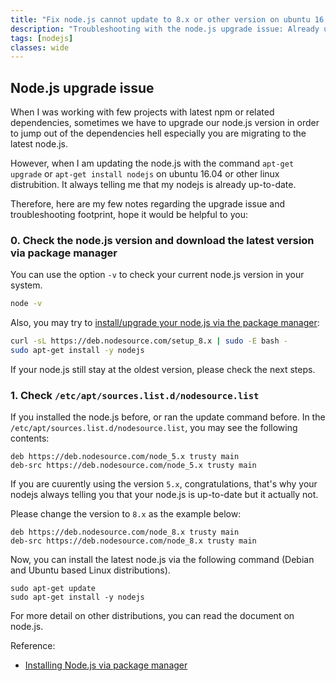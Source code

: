 ```yaml
---
title: "Fix node.js cannot update to 8.x or other version on ubuntu 16.04"
description: "Troubleshooting with the node.js upgrade issue: Already up-to-date"
tags: [nodejs]
classes: wide
---
```


## Node.js upgrade issue 

When I was working with few projects with latest npm or related dependencies, sometimes we have to upgrade our node.js version in order to jump out of the dependencies hell especially you are migrating to the latest node.js.

However, when I am updating the node.js with the command `apt-get upgrade` or `apt-get install nodejs` on ubuntu 16.04 or other linux distrubition. It always telling me that my nodejs is already up-to-date.

Therefore, here are my few notes regarding the upgrade issue and troubleshooting footprint, hope it would be helpful to you:

### 0. Check the node.js version and download the latest version via package manager

You can use the option `-v` to check your current node.js version in your system.

```bash
node -v
```

Also, you may try to [install/upgrade your node.js via the package manager][1]:

```bash
curl -sL https://deb.nodesource.com/setup_8.x | sudo -E bash -
sudo apt-get install -y nodejs
```

If your node.js still stay at the oldest version, please check the next steps.

### 1. Check `/etc/apt/sources.list.d/nodesource.list`

If you installed the node.js before, or ran the update command before. In the `/etc/apt/sources.list.d/nodesource.list`, you may see the following contents:
```
deb https://deb.nodesource.com/node_5.x trusty main
deb-src https://deb.nodesource.com/node_5.x trusty main
```

If you are cuurently using the version `5.x`, congratulations, that's why your nodejs always telling you that your node.js is up-to-date but it actually not.

Please change the version to `8.x` as the example below:
```
deb https://deb.nodesource.com/node_8.x trusty main
deb-src https://deb.nodesource.com/node_8.x trusty main
```

Now, you can install the latest node.js via the following command (Debian and Ubuntu based Linux distributions).
```
sudo apt-get update
sudo apt-get install -y nodejs
```

For more detail on other distributions, you can read the document on node.js.


Reference:

- [Installing Node.js via package manager][1]


[1]: https://nodejs.org/en/download/package-manager/#debian-and-ubuntu-based-linux-distributions

